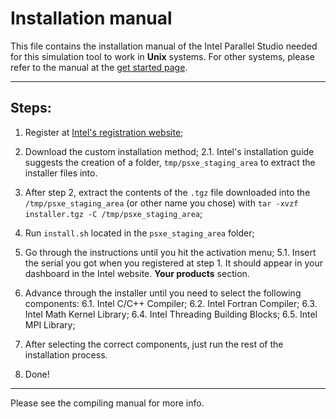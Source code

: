 # Installation manual

This file contains the installation manual of the Intel Parallel Studio needed for this simulation tool to work in **Unix** systems. For other systems, please refer to the manual at the [get started page](https://software.intel.com/en-us/parallel-studio-xe/documentation/get-started).

-----

## Steps:

1. Register at [Intel's registration website](ttps://software.intel.com/registration/);

2. Download the custom installation method;
	2.1. Intel's installation guide suggests the creation of a folder, `tmp/psxe_staging_area` to extract the installer files into.

3. After step 2, extract the contents of the `.tgz` file downloaded into the `/tmp/psxe_staging_area` (or other name you chose) with `tar -xvzf installer.tgz -C /tmp/psxe_staging_area`;

4. Run `install.sh` located in the `psxe_staging_area` folder;

5. Go through the instructions until you hit the activation menu;
	5.1. Insert the serial you got when you registered at step 1. It should appear in your dashboard in the Intel website. **Your products** section.

6. Advance through the installer until you need to select the following components:
		6.1. Intel C/C++ Compiler;
		6.2. Intel Fortran Compiler;
		6.3. Intel Math Kernel Library;
		6.4. Intel Threading Building Blocks;
		6.5. Intel MPI Library;

7. After selecting the correct components, just run the rest of the installation process.

8. Done!

-----

Please see the compiling manual for more info.

